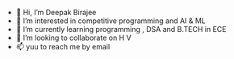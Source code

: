 - 👋 Hi, I’m Deepak Birajee
- 👀 I’m interested in competitive programming and AI & ML
- 🌱 I’m currently learning programming , DSA and B.TECH in ECE
- 💞️ I’m looking to collaborate on H V
- 📫 yuu to reach me by email

<!---
Birajeedeepak/Birajeedeepak is a ✨ special ✨ repository because its `README.md` (this file) appears on your GitHub profile.
You can click the Preview link to take a look at your changes.
--->
